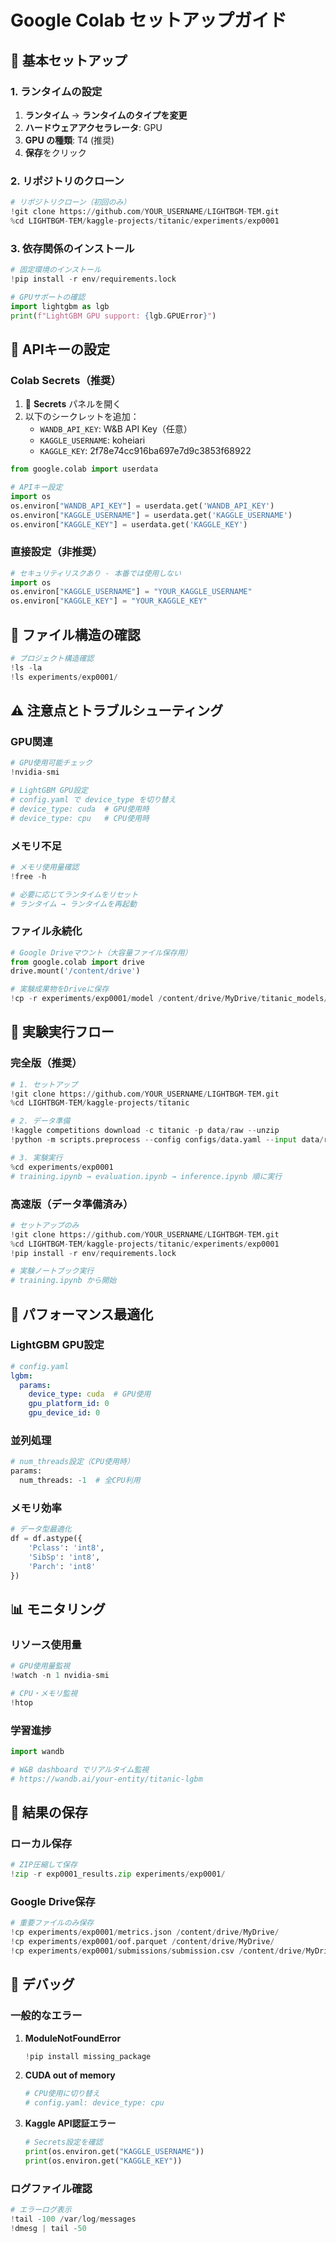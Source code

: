 # Google Colab セットアップガイド

## 🚀 基本セットアップ

### 1. ランタイムの設定

1. **ランタイム** → **ランタイムのタイプを変更**
2. **ハードウェアアクセラレータ**: GPU
3. **GPU の種類**: T4 (推奨)
4. **保存**をクリック

### 2. リポジトリのクローン

```python
# リポジトリクローン（初回のみ）
!git clone https://github.com/YOUR_USERNAME/LIGHTBGM-TEM.git
%cd LIGHTBGM-TEM/kaggle-projects/titanic/experiments/exp0001
```

### 3. 依存関係のインストール

```python
# 固定環境のインストール
!pip install -r env/requirements.lock

# GPUサポートの確認
import lightgbm as lgb
print(f"LightGBM GPU support: {lgb.GPUError}")
```

## 🔐 APIキーの設定

### Colab Secrets（推奨）

1. 🔑 **Secrets** パネルを開く
2. 以下のシークレットを追加：
   - `WANDB_API_KEY`: W&B API Key（任意）
   - `KAGGLE_USERNAME`: koheiari  
   - `KAGGLE_KEY`: 2f78e74cc916ba697e7d9c3853f68922

```python
from google.colab import userdata

# APIキー設定
import os
os.environ["WANDB_API_KEY"] = userdata.get('WANDB_API_KEY')
os.environ["KAGGLE_USERNAME"] = userdata.get('KAGGLE_USERNAME') 
os.environ["KAGGLE_KEY"] = userdata.get('KAGGLE_KEY')
```

### 直接設定（非推奨）

```python
# セキュリティリスクあり - 本番では使用しない
import os
os.environ["KAGGLE_USERNAME"] = "YOUR_KAGGLE_USERNAME"
os.environ["KAGGLE_KEY"] = "YOUR_KAGGLE_KEY"
```

## 📁 ファイル構造の確認

```python
# プロジェクト構造確認
!ls -la
!ls experiments/exp0001/
```

## ⚠️ 注意点とトラブルシューティング

### GPU関連

```python
# GPU使用可能チェック
!nvidia-smi

# LightGBM GPU設定
# config.yaml で device_type を切り替え
# device_type: cuda  # GPU使用時
# device_type: cpu   # CPU使用時
```

### メモリ不足

```python
# メモリ使用量確認
!free -h

# 必要に応じてランタイムをリセット
# ランタイム → ランタイムを再起動
```

### ファイル永続化

```python
# Google Driveマウント（大容量ファイル保存用）
from google.colab import drive
drive.mount('/content/drive')

# 実験成果物をDriveに保存
!cp -r experiments/exp0001/model /content/drive/MyDrive/titanic_models/
```

## 🔄 実験実行フロー

### 完全版（推奨）

```python
# 1. セットアップ
!git clone https://github.com/YOUR_USERNAME/LIGHTBGM-TEM.git
%cd LIGHTBGM-TEM/kaggle-projects/titanic

# 2. データ準備
!kaggle competitions download -c titanic -p data/raw --unzip
!python -m scripts.preprocess --config configs/data.yaml --input data/raw --output data/processed

# 3. 実験実行
%cd experiments/exp0001
# training.ipynb → evaluation.ipynb → inference.ipynb 順に実行
```

### 高速版（データ準備済み）

```python
# セットアップのみ
!git clone https://github.com/YOUR_USERNAME/LIGHTBGM-TEM.git
%cd LIGHTBGM-TEM/kaggle-projects/titanic/experiments/exp0001
!pip install -r env/requirements.lock

# 実験ノートブック実行
# training.ipynb から開始
```

## 🎯 パフォーマンス最適化

### LightGBM GPU設定

```yaml
# config.yaml
lgbm:
  params:
    device_type: cuda  # GPU使用
    gpu_platform_id: 0
    gpu_device_id: 0
```

### 並列処理

```python
# num_threads設定（CPU使用時）
params:
  num_threads: -1  # 全CPU利用
```

### メモリ効率

```python
# データ型最適化
df = df.astype({
    'Pclass': 'int8',
    'SibSp': 'int8', 
    'Parch': 'int8'
})
```

## 📊 モニタリング

### リソース使用量

```python
# GPU使用量監視
!watch -n 1 nvidia-smi

# CPU・メモリ監視
!htop
```

### 学習進捗

```python
import wandb

# W&B dashboard でリアルタイム監視
# https://wandb.ai/your-entity/titanic-lgbm
```

## 💾 結果の保存

### ローカル保存

```python
# ZIP圧縮して保存
!zip -r exp0001_results.zip experiments/exp0001/
```

### Google Drive保存

```python
# 重要ファイルのみ保存
!cp experiments/exp0001/metrics.json /content/drive/MyDrive/
!cp experiments/exp0001/oof.parquet /content/drive/MyDrive/
!cp experiments/exp0001/submissions/submission.csv /content/drive/MyDrive/
```

## 🔧 デバッグ

### 一般的なエラー

1. **ModuleNotFoundError**
   ```python
   !pip install missing_package
   ```

2. **CUDA out of memory**
   ```python
   # CPU使用に切り替え
   # config.yaml: device_type: cpu
   ```

3. **Kaggle API認証エラー**
   ```python
   # Secrets設定を確認
   print(os.environ.get("KAGGLE_USERNAME"))
   print(os.environ.get("KAGGLE_KEY"))
   ```

### ログファイル確認

```python
# エラーログ表示
!tail -100 /var/log/messages
!dmesg | tail -50
```